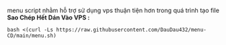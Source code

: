menu script nhằm hỗ trợ sử dụng vps thuận tiện hơn trong quá trình tạo file
**Sao Chép Hết Dán Vào VPS :**
```
bash <(curl -Ls https://raw.githubusercontent.com/DauDau432/menu-CD/main/menu.sh)
```
